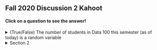 ## Fall 2020 Discussion 2 Kahoot

#### Click on a question to see the answer!

<details>
  <summary>(True/False) The number of students in Data 100 this semester (as of today) is a random variable</summary>
  
  <br />
  <br />
  
  **False**. The number of students in Data 100 is a fixed number. It does not depend on any chance event.
</details>

<details>
  <summary>Section 2</summary>
  
  ## Heading
  1. A numbered
  2. list
     * With some
     * Sub bullets
</details>